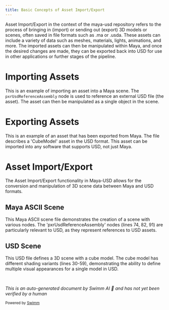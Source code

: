 ```yaml
---
title: Basic Concepts of Asset Import/Export
---
```


Asset Import/Export in the context of the maya-usd repository refers to the process of bringing in (import) or sending out (export) 3D models or scenes, often saved in file formats such as .ma or .usda. These assets can include a variety of data such as meshes, materials, lights, animations, and more. The imported assets can then be manipulated within Maya, and once the desired changes are made, they can be exported back into USD for use in other applications or further stages of the pipeline.

# Importing Assets

This is an example of importing an asset into a Maya scene. The `pxrUsdReferenceAssembly` node is used to reference an external USD file (the asset). The asset can then be manipulated as a single object in the scene.

# Exporting Assets

This is an example of an asset that has been exported from Maya. The file describes a 'CubeModel' asset in the USD format. This asset can be imported into any software that supports USD, not just Maya.

# Asset Import/Export

The Asset Import/Export functionality in Maya-USD allows for the conversion and manipulation of 3D scene data between Maya and USD formats.

## Maya ASCII Scene

This Maya ASCII scene file demonstrates the creation of a scene with various nodes. The 'pxrUsdReferenceAssembly' nodes (lines 74, 82, 91) are particularly relevant to USD, as they represent references to USD assets.

## USD Scene

This USD file defines a 3D scene with a cube model. The cube model has different shading variants (lines 30-59), demonstrating the ability to define multiple visual appearances for a single model in USD.

&nbsp;

_This is an auto-generated document by Swimm AI 🌊 and has not yet been verified by a human_

<SwmMeta version="3.0.0" repo-id="Z2l0aHViJTNBJTNBbWF5YS11c2QlM0ElM0FnaWxhZG5hdm90" repo-name="maya-usd"><sup>Powered by [Swimm](/)</sup></SwmMeta>
